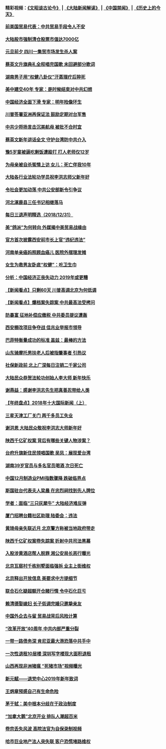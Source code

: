 #### 精彩视频：[《文昭谈古论今》](https://github.com/gfw-breaker/wenzhao/blob/master/README.md?t=01010931) | [《大陆新闻解读》](https://github.com/gfw-breaker/ntdtv-comedy/blob/master/README.md?t=01010931) | [《中国禁闻》](https://github.com/gfw-breaker/ntdtv-news/blob/master/README.md?t=01010931) | [《历史上的今天》](https://github.com/gfw-breaker/today-in-history/blob/master/README.md?t=01010931) 

#### [前美国贸易代表：中共贸易手段令人不安](../pages/nsc413/n10945914.md?t=01010931) 

#### [大陆股市强制清仓股票市值达7000亿](../pages/nsc413/n10945208.md?t=01010931) 

#### [元旦前夕 四川一集贸市场发生杀人案](../pages/nsc413/n10945378.md?t=01010931) 

#### [蔡英文升旗典礼全程唱完国歌 未回避部分歌词](../pages/nsc413/n10945363.md?t=01010931) 

#### [湖南男子用“权健八卦仪”汗蒸理疗后猝死](../pages/nsc413/n10945341.md?t=01010931) 

#### [美中建交40年 专家：是时候结束对中共幻想](../pages/nsc413/n10945197.md?t=01010931) 

#### [中国经济全面下滑 专家：明年险像环生](../pages/nsc413/n10944948.md?t=01010931) 

#### [川普签署亚洲再保证法 鼓励定期对台军售](../pages/nsc413/n10945238.md?t=01010931) 

#### [中共少将扬言击沉美航母 被批不合时宜](../pages/nsc413/n10945123.md?t=01010931) 

#### [蔡英文新年讲话全文 守护台湾防中共介入](../pages/nsc413/n10945137.md?t=01010931) 


#### [豫5岁童被逼吃剩饭遭殴打 打人老师仅12岁](../pages/nsc413/n10945130.md?t=01010931) 

#### [为母亲被自杀冤情上访 女儿：死亡伴我10年](../pages/nsc413/n10944570.md?t=01010931) 

#### [大陆各行业法轮功学员祝李洪志师父新年好](../pages/nsc413/n10940522.md?t=01010931) 

#### [令社会更加动荡 中共公安部新令引争议](../pages/nsc413/n10944359.md?t=01010931) 

#### [河北涿鹿县三任书记相继落马](../pages/nsc413/n10944798.md?t=01010931) 

#### [每日三退声明精选（2018/12/31）](../pages/nsc413/n10944984.md?t=01010931) 

#### [美“鸽派”为何转向 外媒揭中美贸易战缘由](../pages/nsc413/n10944317.md?t=01010931) 

#### [官方首次披露西安前市长上官“违纪违法”](../pages/nsc413/n10944784.md?t=01010931) 

#### [河南单亲癌妈照顾血癌儿 医院外摆理发摊](../pages/nsc413/n10944813.md?t=01010931) 

#### [女生为救男友卧底“权健”：吃卫生巾](../pages/nsc413/n10944729.md?t=01010931) 

#### [分析：中国经济正丧失动力 2019年或更糟](../pages/nsc413/n10944680.md?t=01010931) 

#### [【新闻看点】只剩60天 川普高调北京为何低调](../pages/nsc413/n10944583.md?t=01010931) 

#### [【新闻看点】爆档案失踪案 中共最高法受拷问](../pages/nsc413/n10944683.md?t=01010931) 

#### [防暴富 征地补偿应缴税 中共委员提议遭轰](../pages/nsc413/n10944426.md?t=01010931) 

#### [西安棚改项目争夺战 佳兆业举报市领导](../pages/nsc413/n10944695.md?t=01010931) 

#### [巴菲特衡量成功的标准 盖兹：最棒的方法](../pages/nsc413/n10944666.md?t=01010931) 

#### [山东骑摩托男扶老人后被指肇事者 引热议](../pages/nsc413/n10944349.md?t=01010931) 

#### [社保新政前 北上广深每日注销二千家公司](../pages/nsc413/n10944463.md?t=01010931) 

#### [大陆民众恭贺法轮功创始人李大师 新年快乐](../pages/nsc413/n10944308.md?t=01010931) 


#### [谢燕益：感谢李洪志先生把真善忍带给人类](../pages/nsc413/n10944072.md?t=01010931) 

#### [【年终盘点】2018年十大国际新闻（上）](../pages/nsc413/n10924773.md?t=01010931) 

#### [三星天津工厂关门 两千多员工失业](../pages/nsc413/n10943918.md?t=01010931) 

#### [谢洪恩 大陆民众敬祝李洪志大师新年好](../pages/nsc413/n10939996.md?t=01010931) 

#### [陕西千亿矿权案 背后有哪些关键人物涉案？](../pages/nsc413/n10943656.md?t=01010931) 

#### [台府升旗新住民领唱国歌 吴凤：展现爱台湾](../pages/nsc413/n10944095.md?t=01010931) 

#### [湖南39岁官员与多名官员喝酒 次日死亡](../pages/nsc413/n10943575.md?t=01010931) 

#### [中国12月制造业PMI指数骤降 跌破临界点](../pages/nsc413/n10943587.md?t=01010931) 

#### [斯国驻台代表夫人梁晨 在忠烈祠找到先人牌位](../pages/nsc413/n10943534.md?t=01010931) 

#### [学者：面临“三只灰犀牛” 大陆经济难反弹](../pages/nsc413/n10943092.md?t=01010931) 

#### [厦门招聘台籍社区助理 陆委会：违法](../pages/nsc413/n10943416.md?t=01010931) 

#### [黄琦母亲失联近月 北京警方称被当地政府带走](../pages/nsc413/n10943145.md?t=01010931) 

#### [陕西千亿矿权案卷失踪案 折射中共司法黑幕](../pages/nsc413/n10943195.md?t=01010931) 

#### [入股涉黄酒店帮人脱罪 湘公安局长恶行曝光](../pages/nsc413/n10943213.md?t=01010931) 

#### [北京瓦窑村千栋别墅面临强拆 业主上街维权](../pages/nsc413/n10942939.md?t=01010931) 

#### [北京释出开放信息 美要求中方提细节](../pages/nsc413/n10942850.md?t=01010931) 

#### [联合石化疑超额开仓赌行情 令中石化巨亏](../pages/nsc413/n10942799.md?t=01010931) 

#### [赖清德娶媳妇 长子低调完婚只邀挚亲友](../pages/nsc413/n10942900.md?t=01010931) 

#### [中国外企去与留 贸易战背后风险计算](../pages/nsc413/n10942968.md?t=01010931) 

#### [“改革开放”40周年 中共内部严重分裂](../pages/nsc413/n10942896.md?t=01010931) 

#### [一带一路债务深 肯尼亚最大港恐落中共手中](../pages/nsc413/n10942794.md?t=01010931) 

#### [一次性退租10层楼 深圳写字楼现大面积退租](../pages/nsc413/n10942727.md?t=01010931) 

#### [山西再现非洲猪瘟 “死猪市场”视频曝光](../pages/nsc413/n10942580.md?t=01010931) 

#### [新元赋——退党中心2019年新年致词](../pages/nsc413/n10942385.md?t=01010931) 

#### [王炳章预感自己有生命危险](../pages/nsc413/n10942623.md?t=01010931) 

#### [茅于轼：美中根本分歧在于政治制度](../pages/nsc413/n10942547.md?t=01010931) 

#### [“加拿大鹅”北京开业 排队人潮超百米](../pages/nsc413/n10942466.md?t=01010931) 

#### [卷宗丢失风波 高院法官为自保录制视频](../pages/nsc413/n10942502.md?t=01010931) 

#### [哈市巨业地产法人突失联 客户恐慌堵路维权](../pages/nsc413/n10942352.md?t=01010931) 


